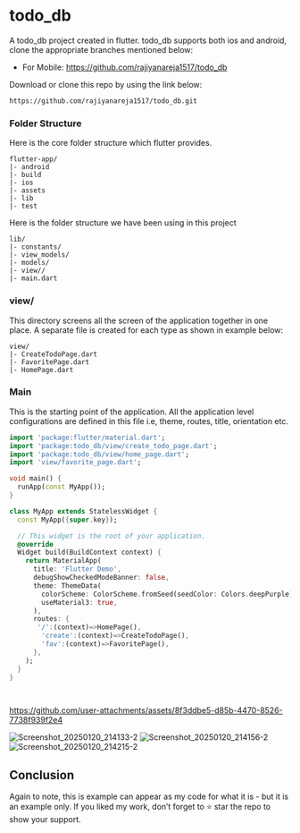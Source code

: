 # todo_db

A todo_db project created in flutter. todo_db supports both ios and android, clone the appropriate branches mentioned below:

* For Mobile: https://github.com/rajiyanareja1517/todo_db

Download or clone this repo by using the link below:

```
https://github.com/rajiyanareja1517/todo_db.git
```


### Folder Structure
Here is the core folder structure which flutter provides.

```
flutter-app/
|- android
|- build
|- ios
|- assets
|- lib
|- test
```

Here is the folder structure we have been using in this project

```
lib/
|- constants/
|- view_models/
|- models/
|- view//
|- main.dart
```

### view/

This directory screens all the screen of the application together in one place. A separate file is created for each type as shown in example below:

```
view/
|- CreateTodoPage.dart
|- FavoritePage.dart
|- HomePage.dart

```



### Main

This is the starting point of the application. All the application level configurations are defined in this file i.e, theme, routes, title, orientation etc.

```dart
import 'package:flutter/material.dart';
import 'package:todo_db/view/create_todo_page.dart';
import 'package:todo_db/view/home_page.dart';
import 'view/favorite_page.dart';

void main() {
  runApp(const MyApp());
}

class MyApp extends StatelessWidget {
  const MyApp({super.key});

  // This widget is the root of your application.
  @override
  Widget build(BuildContext context) {
    return MaterialApp(
      title: 'Flutter Demo',
      debugShowCheckedModeBanner: false,
      theme: ThemeData(
        colorScheme: ColorScheme.fromSeed(seedColor: Colors.deepPurple),
        useMaterial3: true,
      ),
      routes: {
       '/':(context)=>HomePage(),
        'create':(context)=>CreateTodoPage(),
        'fav':(context)=>FavoritePage(),
      },
    );
  }
}

  
```


https://github.com/user-attachments/assets/8f3ddbe5-d85b-4470-8526-7738f939f2e4


![Screenshot_20250120_214133-2](https://github.com/user-attachments/assets/c0779455-0198-4124-b469-5724eba362e5)
![Screenshot_20250120_214156-2](https://github.com/user-attachments/assets/a2c9f41d-7197-4fa0-8502-2f7efa9d1fb0)
![Screenshot_20250120_214215-2](https://github.com/user-attachments/assets/274c0611-bae1-4cc2-821e-e40fc9d3bc7a)



## Conclusion

Again to note, this is example can appear as my code for what it is - but it is an example only. If you liked my work, don’t forget to ⭐ star the repo to show your support.
